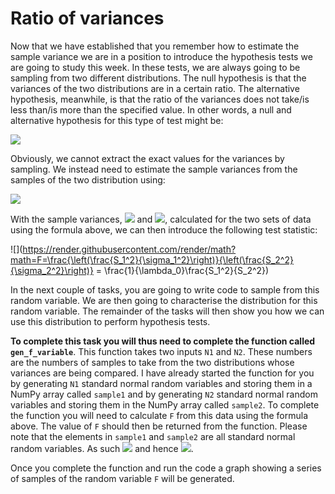 # Ratio of variances

Now that we have established that you remember how to estimate the sample variance we are in a position to introduce the hypothesis tests we are going to study this week.  In these tests, we are always going to be sampling from two different distributions.  The null hypothesis is that the variances of the two distributions are in a certain ratio.  The alternative hypothesis, meanwhile, is that the ratio of the variances does not take/is less than/is more than the specified value.  In other words, a null and alternative hypothesis for this type of test might be:

![](https://render.githubusercontent.com/render/math?math=H_0:\frac{\sigma_1^2}{\sigma_2^2}=\lambda_0\qquad\qquad\H_1:\frac{\sigma_1^2}{\sigma_2^2}\ne\lambda_0)

Obviously, we cannot extract the exact values for the variances by sampling. We instead need to estimate the sample variances from the samples of the two distribution using:

![](https://render.githubusercontent.com/render/math?math=s^2=\frac{n}{n-1}\left[\frac{1}{n}\sum_{i=1}^nX_i^2-\left(\frac{1}{n}\sum_{i=1}^nX_i\right)^2\right])

With the sample variances, ![](https://render.githubusercontent.com/render/math?math=S_1^2) and ![](https://render.githubusercontent.com/render/math?math=S_2^2), calculated for the two sets of data using the formula above, we can then introduce the following test statistic:

![](https://render.githubusercontent.com/render/math?math=F=\frac{\left(\frac{S_1^2}{\sigma_1^2}\right)}{\left(\frac{S_2^2}{\sigma_2^2}\right)} = \frac{1}{\lambda_0}\frac{S_1^2}{S_2^2})

In the next couple of tasks, you are going to write code to sample from this random variable.  We are then going to characterise the distribution for this random variable.  The remainder of the tasks will then show you how we can use this distribution to perform hypothesis tests.

__To complete this task you will thus need to complete the function called `gen_f_variable`__.  This function takes two inputs `N1` and `N2`.  These numbers are the numbers of samples to take from the two distributions whose variances are being compared.  I have already started the function for you by generating `N1` standard normal random variables and storing them in a NumPy array called `sample1` and by generating `N2` standard normal random variables and storing them in the NumPy array called `sample2`.  To complete the function you will need to calculate `F` from this data using the formula above.  The value of `F` should then be returned from the function.  Please note that the elements in `sample1` and `sample2` are all standard normal random variables.  As such ![](https://render.githubusercontent.com/render/math?math=\sigma_1=\sigma_2) and hence ![](https://render.githubusercontent.com/render/math?math=\lambda_0=1).

Once you complete the function and run the code a graph showing a series of samples of the random variable `F` will be generated.
    
